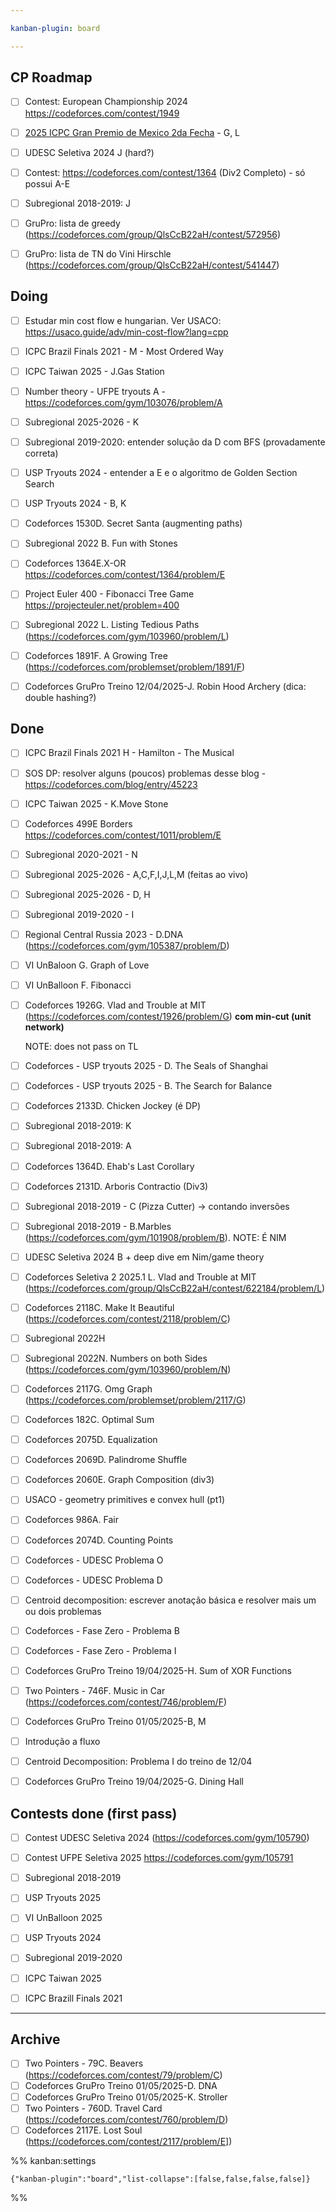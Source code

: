 ```yaml
---

kanban-plugin: board

---
```


## CP Roadmap

- [ ] Contest: European Championship 2024 https://codeforces.com/contest/1949
- [ ] [2025 ICPC Gran Premio de Mexico 2da Fecha](https://codeforces.com/gym/105979) - G, L
- [ ] UDESC Seletiva 2024 J (hard?)
- [ ] Contest: https://codeforces.com/contest/1364 (Div2 Completo) - só possui A-E
- [ ] Subregional 2018-2019: J
- [ ] GruPro: lista de greedy (https://codeforces.com/group/QlsCcB22aH/contest/572956)
- [ ] GruPro: lista de TN do Vini Hirschle (https://codeforces.com/group/QlsCcB22aH/contest/541447)


## Doing

- [ ] Estudar min cost flow e hungarian. Ver USACO: https://usaco.guide/adv/min-cost-flow?lang=cpp
- [ ] ICPC Brazil Finals 2021 - M - Most Ordered Way
- [ ] ICPC Taiwan 2025 - J.Gas Station
- [ ] Number theory - UFPE tryouts A - https://codeforces.com/gym/103076/problem/A
- [ ] Subregional 2025-2026 - K
- [ ] Subregional 2019-2020: entender solução da D com BFS (provadamente correta)
- [ ] USP Tryouts 2024 - entender a E e o algoritmo de Golden Section Search
- [ ] USP Tryouts 2024 - B, K
- [ ] Codeforces 1530D. Secret Santa (augmenting paths)
- [ ] Subregional 2022 B. Fun with Stones
- [ ] Codeforces 1364E.X-OR https://codeforces.com/contest/1364/problem/E
- [ ] Project Euler 400 - Fibonacci Tree Game https://projecteuler.net/problem=400
- [ ] Subregional 2022 L. Listing Tedious Paths (https://codeforces.com/gym/103960/problem/L)
- [ ] Codeforces 1891F. A Growing Tree (https://codeforces.com/problemset/problem/1891/F)
- [ ] Codeforces GruPro Treino 12/04/2025-J. Robin Hood Archery (dica: double hashing?)


## Done

- [ ] ICPC Brazil Finals 2021 H - Hamilton - The Musical
- [ ] SOS DP: resolver alguns (poucos) problemas desse blog - https://codeforces.com/blog/entry/45223
- [ ] ICPC Taiwan 2025 - K.Move Stone
- [ ] Codeforces 499E Borders https://codeforces.com/contest/1011/problem/E
- [ ] Subregional 2020-2021 - N
- [ ] Subregional 2025-2026 - A,C,F,I,J,L,M (feitas ao vivo)
- [ ] Subregional 2025-2026 - D, H
- [ ] Subregional 2019-2020 - I
- [ ] Regional Central Russia 2023 - D.DNA (https://codeforces.com/gym/105387/problem/D)
- [ ] VI UnBaloon G. Graph of Love
- [ ] VI UnBalloon F. Fibonacci
- [ ] Codeforces 1926G. Vlad and Trouble at MIT (https://codeforces.com/contest/1926/problem/G) **com min-cut (unit network)**
	
	NOTE: does not pass on TL
- [ ] Codeforces - USP tryouts 2025 - D. The Seals of Shanghai
- [ ] Codeforces - USP tryouts 2025 - B. The Search for Balance
- [ ] Codeforces 2133D. Chicken Jockey (é DP)
- [ ] Subregional 2018-2019: K
- [ ] Subregional 2018-2019: A
- [ ] Codeforces 1364D. Ehab's Last Corollary
- [ ] Codeforces 2131D. Arboris Contractio (Div3)
- [ ] Subregional 2018-2019 - C (Pizza Cutter) -> contando inversões
- [ ] Subregional 2018-2019 - B.Marbles (https://codeforces.com/gym/101908/problem/B). NOTE: É NIM
- [ ] UDESC Seletiva 2024 B + deep dive em Nim/game theory
- [ ] Codeforces Seletiva 2 2025.1 L. Vlad and Trouble at MIT (https://codeforces.com/group/QlsCcB22aH/contest/622184/problem/L)
- [ ] Codeforces 2118C. Make It Beautiful (https://codeforces.com/contest/2118/problem/C)
- [ ] Subregional 2022H
- [ ] Subregional 2022N. Numbers on both Sides (https://codeforces.com/gym/103960/problem/N)
- [ ] Codeforces 2117G. Omg Graph (https://codeforces.com/problemset/problem/2117/G)
- [ ] Codeforces 182C. Optimal Sum
- [ ] Codeforces 2075D. Equalization
- [ ] Codeforces 2069D. Palindrome Shuffle
- [ ] Codeforces 2060E. Graph Composition (div3)
- [ ] USACO - geometry primitives e convex hull (pt1)
- [ ] Codeforces 986A. Fair
- [ ] Codeforces 2074D. Counting Points
- [ ] Codeforces - UDESC Problema O
- [ ] Codeforces - UDESC Problema D
- [ ] Centroid decomposition: escrever anotação básica e resolver mais um ou dois problemas
- [ ] Codeforces - Fase Zero - Problema B
- [ ] Codeforces - Fase Zero - Problema I
- [ ] Codeforces GruPro Treino 19/04/2025-H. Sum of XOR Functions
- [ ] Two Pointers - 746F. Music in Car (https://codeforces.com/contest/746/problem/F)
- [ ] Codeforces GruPro Treino 01/05/2025-B, M
- [ ] Introdução a fluxo
- [ ] Centroid Decomposition: Problema I do treino de 12/04
- [ ] Codeforces  GruPro Treino 19/04/2025-G. Dining Hall


## Contests done (first pass)

- [ ] Contest UDESC Seletiva 2024 (https://codeforces.com/gym/105790)
- [ ] Contest UFPE Seletiva 2025 https://codeforces.com/gym/105791
- [ ] Subregional 2018-2019
- [ ] USP Tryouts 2025
- [ ] VI UnBalloon 2025
- [ ] USP Tryouts 2024
- [ ] Subregional 2019-2020
- [ ] ICPC Taiwan 2025
- [ ] ICPC Brazill Finals 2021


***

## Archive

- [ ] Two Pointers - 79C. Beavers (https://codeforces.com/contest/79/problem/C)
- [ ] Codeforces GruPro Treino 01/05/2025-D. DNA
- [ ] Codeforces GruPro Treino 01/05/2025-K. Stroller
- [ ] Two Pointers - 760D. Travel Card (https://codeforces.com/contest/760/problem/D)
- [ ] Codeforces 2117E. Lost Soul (https://codeforces.com/contest/2117/problem/E])

%% kanban:settings
```
{"kanban-plugin":"board","list-collapse":[false,false,false,false]}
```
%%